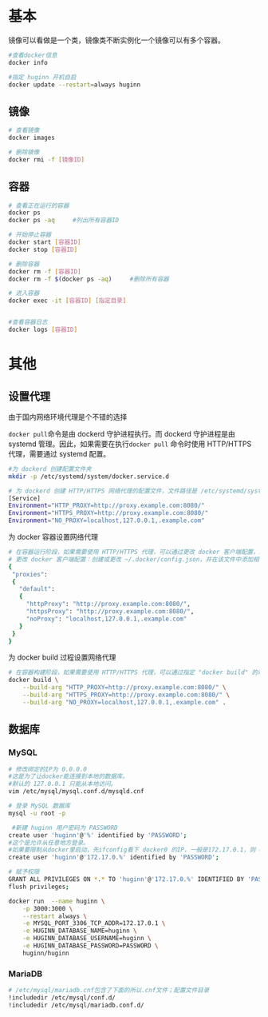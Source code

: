 # 基本
镜像可以看做是一个类，镜像类不断实例化一个镜像可以有多个容器。

```bash
#查看docker信息
docker info

#指定 huginn 开机自启
docker update --restart=always huginn
```

## 镜像

```bash
# 查看镜像
docker images

# 删除镜像
docker rmi -f [镜像ID]
```

## 容器

```bash
# 查看正在运行的容器
docker ps
docker ps -aq     #列出所有容器ID   

# 开始停止容器
docker start [容器ID]
docker stop [容器ID]

# 删除容器
docker rm -f [容器ID]
docker rm -f $(docker ps -aq)     #删除所有容器

# 进入容器
docker exec -it [容器ID] [指定目录]


#查看容器日志
docker logs [容器ID]
```


# 其他

## 设置代理
  由于国内网络环境代理是个不错的选择

`docker pull`命令是由 dockerd 守护进程执行。而 dockerd 守护进程是由 systemd 管理。因此，如果需要在执行`docker pull` 命令时使用 HTTP/HTTPS 代理，需要通过 systemd 配置。

```bash
#为 dockerd 创建配置文件夹
mkdir -p /etc/systemd/system/docker.service.d

# 为 dockerd 创建 HTTP/HTTPS 网络代理的配置文件，文件路径是 /etc/systemd/system/docker.service.d/http-proxy.conf 。并在该文件中添加相关环境变量。
[Service]
Environment="HTTP_PROXY=http://proxy.example.com:8080/"
Environment="HTTPS_PROXY=http://proxy.example.com:8080/"
Environment="NO_PROXY=localhost,127.0.0.1,.example.com"
```

为 docker 容器设置网络代理
```bash
# 在容器运行阶段，如果需要使用 HTTP/HTTPS 代理，可以通过更改 docker 客户端配置，或者指定环境变量的方式。
# 更改 docker 客户端配置：创建或更改 ~/.docker/config.json，并在该文件中添加相关配置。
{
 "proxies":
 {
   "default":
   {
     "httpProxy": "http://proxy.example.com:8080/",
     "httpsProxy": "http://proxy.example.com:8080/",
     "noProxy": "localhost,127.0.0.1,.example.com"
   }
 }
}
```

为 docker build 过程设置网络代理
```bash
# 在容器构建阶段，如果需要使用 HTTP/HTTPS 代理，可以通过指定 "docker build" 的环境变量，或者在 Dockerfile 中指定环境变量的方式。
docker build \
    --build-arg "HTTP_PROXY=http://proxy.example.com:8080/" \
    --build-arg "HTTPS_PROXY=http://proxy.example.com:8080/" \
    --build-arg "NO_PROXY=localhost,127.0.0.1,.example.com" .
```

## 数据库

### MySQL

```bash
# 修改绑定的IP为 0.0.0.0
#这是为了让docker能连接到本地的数据库。
#默认的 127.0.0.1 只能从本地访问。
vim /etc/mysql/mysql.conf.d/mysqld.cnf
```

```bash
# 登录 MySQL 数据库
mysql -u root -p

 #新建 huginn 用户密码为 PASSWORD
create user 'huginn'@'%' identified by 'PASSWORD';
#这个是允许从任意地方登录。
#如果要限制从docker里启动，先ifconfig看下 docker0 的IP，一般是172.17.0.1，则 docker IP 为172.17.0.*，于是
create user 'huginn'@'172.17.0.%' identified by 'PASSWORD';

# 赋予权限
GRANT ALL PRIVILEGES ON *.* TO 'huginn'@'172.17.0.%' IDENTIFIED BY 'PASSWORD' WITH GRANT OPTION;
flush privileges;
```

```bash
docker run  --name huginn \
    -p 3000:3000 \
    --restart always \
    -e MYSQL_PORT_3306_TCP_ADDR=172.17.0.1 \
    -e HUGINN_DATABASE_NAME=huginn \
    -e HUGINN_DATABASE_USERNAME=huginn \
    -e HUGINN_DATABASE_PASSWORD=PASSWORD \
    huginn/huginn
```

### MariaDB

```bash
# /etc/mysql/mariadb.cnf包含了下面的所以.cnf文件；配置文件目录
!includedir /etc/mysql/conf.d/
!includedir /etc/mysql/mariadb.conf.d/
```